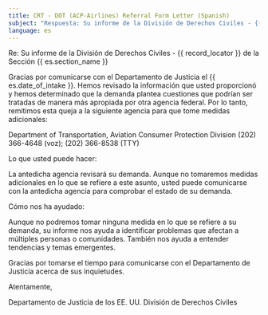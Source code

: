 ```yaml
---
title: CRT - DOT (ACP-Airlines) Referral Form Letter (Spanish)
subject: "Respuesta: Su informe de la División de Derechos Civiles - {{ record_locator }} de la Sección {{ es.section_name }}"
language: es
---
```

Re:		Su informe de la División de Derechos Civiles - {{ record_locator }} de la Sección {{ es.section_name }}

Gracias por comunicarse con el Departamento de Justicia el {{ es.date_of_intake }}. Hemos revisado la información que usted proporcionó y hemos determinado que la demanda plantea cuestiones que podrían ser tratadas de manera más apropiada por otra agencia federal. Por lo tanto, remitimos esta queja a la siguiente agencia para que tome medidas adicionales:

Department of Transportation, Aviation Consumer Protection Division
(202) 366-4648 (voz); (202) 366-8538 (TTY)

Lo que usted puede hacer:

La antedicha agencia revisará su demanda. Aunque no tomaremos medidas adicionales en lo que se refiere a este asunto, usted puede comunicarse con la antedicha agencia para comprobar el estado de su demanda.

Cómo nos ha ayudado:

Aunque no podremos tomar ninguna medida en lo que se refiere a su demanda, su informe nos ayuda a identificar problemas que afectan a múltiples personas o comunidades. También nos ayuda a entender tendencias y temas emergentes.

Gracias por tomarse el tiempo para comunicarse con el Departamento de Justicia acerca de sus inquietudes.

Atentamente,


Departamento de Justicia de los EE. UU.
División de Derechos Civiles
